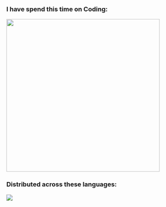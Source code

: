 <h3>I have spend this time on Coding:</h3>
<img src="https://wakatime.com/badge/user/0ffdc965-28fd-4d6c-91f3-16766966a5c0.svg" style="height: 400px;"></img>
<h3>Distributed across these languages:</h3>
<img  src="https://wakatime.com/share/@BMathice/2baebcb4-9aaf-46b9-931a-85fd3e91b5d4.svg"></img>
